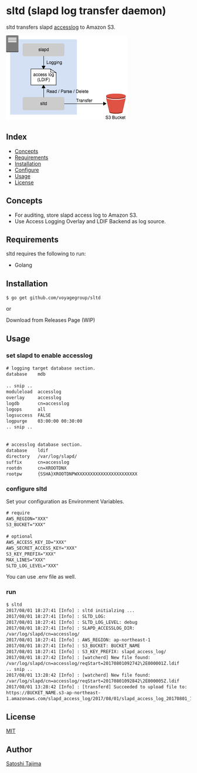 # sltd (**s**lapd **l**og **t**ransfer **d**aemon)

sltd transfers slapd [accesslog](http://www.openldap.org/doc/admin24/overlays.html#Access%20Logging) to Amazon S3.

![sltd arch figure](./sltd.png)

## Index

* [Concepts](#concepts)
* [Requirements](#requirements)
* [Installation](#installation)
* [Configure](#configure)
* [Usage](#usage)
* [License](#license)

## Concepts

* For auditing, store slapd access log to Amazon S3.
* Use Access Logging Overlay and LDIF Backend as log source.

## Requirements

sltd requires the following to run:

* Golang

## Installation

```
$ go get github.com/voyagegroup/sltd
```

or

Download from Releases Page (WIP)

## Usage

### set slapd to enable accesslog

```
# logging target database section.
database    mdb

.. snip ..
moduleload  accesslog
overlay     accesslog
logdb       cn=accesslog
logops      all
logsuccess  FALSE
logpurge    03:00:00 00:30:00
.. snip ..


# accesslog database section.
database    ldif
directory   /var/log/slapd/
suffix      cn=accesslog
rootdn      cn=XROOTDNX
rootpw      {SSHA}XROOTDNPWXXXXXXXXXXXXXXXXXXXXXXX
```

### configure sltd

Set your configuration as Environment Variables.
```
# require
AWS_REGION="XXX"
S3_BUCKET="XXX"

# optional
AWS_ACCESS_KEY_ID="XXX"
AWS_SECRET_ACCESS_KEY="XXX"
S3_KEY_PREFIX="XXX"
MAX_LINES="XXX"
SLTD_LOG_LEVEL="XXX"
```
You can use .env file as well.

### run

```
$ sltd
2017/08/01 18:27:41 [Info] : sltd initialzing ...
2017/08/01 18:27:41 [Info] : SLTD_LOG:
2017/08/01 18:27:41 [Info] : SLTD_LOG_LEVEL: debug
2017/08/01 18:27:41 [Info] : SLAPD_ACCESSLOG_DIR: /var/log/slapd/cn=accesslog/
2017/08/01 18:27:41 [Info] : AWS_REGION: ap-northeast-1
2017/08/01 18:27:41 [Info] : S3_BUCKET: BUCKET_NAME
2017/08/01 18:27:41 [Info] : S3_KEY_PREFIX: slapd_access_log/
2017/08/01 18:27:42 [Info] : [watcherd] New file found: /var/log/slapd/cn=accesslog/reqStart=20170801092742\2E000001Z.ldif
.. snip ..
2017/08/01 13:28:42 [Info] : [watcherd] New file found: /var/log/slapd/cn=accesslog/reqStart=20170801092842\2E000005Z.ldif
2017/08/01 13:28:42 [Info] : [transferd] Succeeded to upload file to: https://BUCKET_NAME.s3-ap-northeast-1.amazonaws.com/slapd_access_log/2017/08/01/slapd_access_log_20170801_132842_y7uukhxdba.jsonl.gz
```

## License

[MIT](./LICENSE.txt)

## Author

[Satoshi Tajima](https://github.com/s-tajima)
